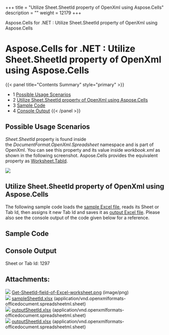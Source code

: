 +++
title = "Utilize Sheet.SheetId property of OpenXml using Aspose.Cells" 
description = "" 
weight = 12179 
+++

Aspose.Cells for .NET : Utilize Sheet.SheetId property of OpenXml using Aspose.Cells  

# Aspose.Cells for .NET : Utilize Sheet.SheetId property of OpenXml using Aspose.Cells


{{< panel title="Contents Summary" style="primary" >}}
*   1 [Possible Usage Scenarios](#UtilizeSheet.SheetIdpropertyofOpenXmlusingAspose.Cells-PossibleUsageScenarios)
*   2 [Utilize Sheet.SheetId property of OpenXml using Aspose.Cells](#UtilizeSheet.SheetIdpropertyofOpenXmlusingAspose.Cells-UtilizeSheet.SheetIdpropertyofOpenXmlusingAspose.Cells)
*   3 [Sample Code](#UtilizeSheet.SheetIdpropertyofOpenXmlusingAspose.Cells-SampleCode)
*   4 [Console Output](#UtilizeSheet.SheetIdpropertyofOpenXmlusingAspose.Cells-ConsoleOutput)
{{< /panel >}}
 

## Possible Usage Scenarios

*Sheet.SheetId* property is found inside the *DocumentFormat.OpenXml.Spreadsheet* namespace and is part of OpenXml. You can see this property and its value inside *workbook.xml* as shown in the following screenshot. Aspose.Cells provides the equivalent property as [Worksheet.TabId](https://apireference.aspose.com/net/cells/aspose.cells/worksheet/properties/tabid).

![](https://docs2.aspose.com/cells/net/attachments/51479837/51740715.png)

## Utilize Sheet.SheetId property of OpenXml using Aspose.Cells

The following sample code loads the [sample Excel file](https://docs2.aspose.com/cells/net/attachments/51479837/51740716.xlsx), reads its Sheet or Tab Id, then assigns it new Tab Id and saves it as [output Excel file](https://docs2.aspose.com/cells/net/attachments/51479837/51740717.xlsx). Please also see the console output of the code given below for a reference.

## Sample Code

## Console Output

Sheet or Tab Id: 1297

## Attachments:

![](https://docs2.aspose.com/cells/net/images/icons/bullet_blue.gif) [Get-SheetId-field-of-Excel-worksheet.png](https://docs2.aspose.com/cells/net/attachments/51479837/51740715.png) (image/png)  
![](https://docs2.aspose.com/cells/net/images/icons/bullet_blue.gif) [sampleSheetId.xlsx](https://docs2.aspose.com/cells/net/attachments/51479837/51740716.xlsx) (application/vnd.openxmlformats-officedocument.spreadsheetml.sheet)  
![](https://docs2.aspose.com/cells/net/images/icons/bullet_blue.gif) [outputSheetId.xlsx](https://docs2.aspose.com/cells/net/attachments/51479837/51740718.xlsx) (application/vnd.openxmlformats-officedocument.spreadsheetml.sheet)  
![](https://docs2.aspose.com/cells/net/images/icons/bullet_blue.gif) [outputSheetId.xlsx](https://docs2.aspose.com/cells/net/attachments/51479837/51740717.xlsx) (application/vnd.openxmlformats-officedocument.spreadsheetml.sheet)  

